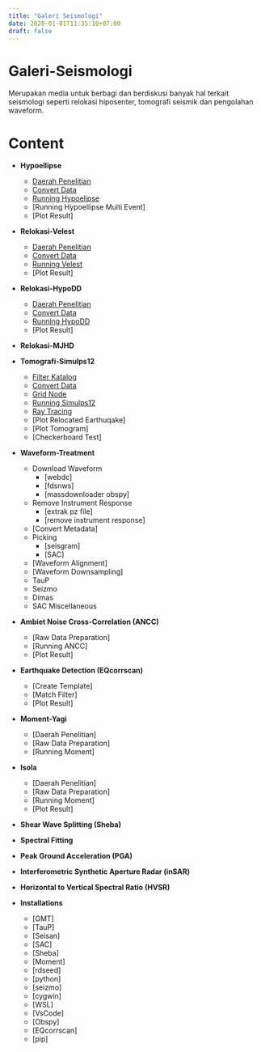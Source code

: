 ```yaml
---
title: "Galeri Seismologi"
date: 2020-01-01T11:35:10+07:00
draft: false
---
```


# Galeri-Seismologi

Merupakan media untuk berbagi dan berdiskusi banyak hal terkait seismologi seperti relokasi hiposenter, tomografi seismik dan pengolahan waveform.

# Content

- **Hypoellipse**
	- [Daerah Penelitian](https://github.com/muhajiranshori/Hypoellipse/tree/main/%5B1%5D%20Research%20Area)
	- [Convert Data](https://github.com/muhajiranshori/Hypoellipse/tree/main/%5B2%5D%20Convert%20Data)
	- [Running Hypoelipse](https://github.com/muhajiranshori/Hypoellipse/tree/main/%5B3%5D%20Hypoellipse)
	- [Running Hypoellipse Multi Event]
	- [Plot Result]
	
- **Relokasi-Velest**
	- [Daerah Penelitian](https://github.com/muhajiranshori/Relokasi-Velest/tree/main/%5B1%5D%20Research%20Area)
	- [Convert Data](https://github.com/muhajiranshori/Relokasi-Velest/tree/main/%5B2%5D%20Convert%20Data)
	- [Running Velest](https://github.com/muhajiranshori/Relokasi-Velest/tree/main/%5B3%5D%20Velest)
	- [Plot Result]

- **Relokasi-HypoDD**
	- [Daerah Penelitian](https://github.com/muhajiranshori/Relokasi-HypoDD/tree/main/%5B1%5D%20Research%20Area)
	- [Convert Data](https://github.com/muhajiranshori/Relokasi-HypoDD/tree/main/%5B2%5D%20Convert%20Data)
	- [Running HypoDD](https://github.com/muhajiranshori/Relokasi-HypoDD/tree/main/%5B3%5D%20HYPODD)
	- [Plot Result]

- **Relokasi-MJHD**

- **Tomografi-Simulps12**
	- [Filter Katalog](https://github.com/muhajiranshori/Tomografi-Simulps12/tree/main/%5B1%5D%20Filer%20Katalog)
	- [Convert Data](https://github.com/muhajiranshori/Tomografi-Simulps12/tree/main/%5B2%5D%20Convert%20Input%20Data)
	- [Grid Node](https://github.com/muhajiranshori/Tomografi-Simulps12/tree/main/%5B3%5D%20Grid%20Node)
	- [Running Simulps12](https://github.com/muhajiranshori/Tomografi-Simulps12/tree/main/%5B4%5D%20Simulps12)
	- [Ray Tracing](https://github.com/muhajiranshori/Tomografi-Simulps12/tree/main/%5B5%5D%20Ray%20Tracing)
	- [Plot Relocated Earthuqake]
	- [Plot Tomogram]
	- [Checkerboard Test]

- **Waveform-Treatment**
	- Download Waveform
		- [webdc]
		- [fdsnws]
		- [massdownloader obspy]
	- Remove Instrument Response
		- [extrak pz file]
		- [remove instrument response]
	- [Convert Metadata]
	- Picking
		- [seisgram]
		- [SAC]
	- [Waveform Alignment]
	- [Waveform Downsampling]
	- TauP
	- Seizmo
	- Dimas
	- SAC Miscellaneous
	
- **Ambiet Noise Cross-Correlation (ANCC)**
	- [Raw Data Preparation]
	- [Running ANCC]	
	- [Plot Result]
	
- **Earthquake Detection (EQcorrscan)**
	- [Create Template]
	- [Match Filter]	
	- [Plot Result]	

- **Moment-Yagi**
	- [Daerah Penelitian]
	- [Raw Data Preparation]	
	- [Running Moment]	

- **Isola**
	- [Daerah Penelitian]
	- [Raw Data Preparation]	
	- [Running Moment]	
	- [Plot Result]	

- **Shear Wave Splitting (Sheba)**

- **Spectral Fitting**

- **Peak Ground Acceleration (PGA)**

- **Interferometric Synthetic Aperture Radar (inSAR)**

- **Horizontal to Vertical Spectral Ratio (HVSR)**
	
- **Installations**
	- [GMT]
	- [TauP]
	- [Seisan]
	- [SAC]
	- [Sheba]
	- [Moment]
	- [rdseed]
	- [python]
	- [seizmo]
	- [cygwin]
	- [WSL]
	- [VsCode]
	- [Obspy]
	- [EQcorrscan]
	- [pip]
	
		
		
		
		
		
		
		
		
		
	
		

  

